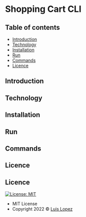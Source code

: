 # Shopping Cart CLI

## Table of contents
* [Introduction](#introduction)
* [Technology](#technology)
* [Installation](#installation)
* [Run](#run)
* [Commands](#commands)
* [Licence](#licence)

## Introduction

## Technology

## Installation

## Run

## Commands

## Licence

## Licence
[![License: MIT](https://img.shields.io/badge/License-MIT-yellow.svg)](https://opensource.org/licenses/MIT)

* MIT License
* Copyright 2022 © [Luis Lopez](https://github.com/luislopez-dev)
